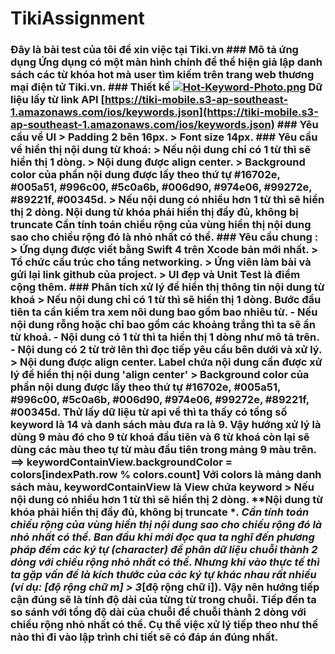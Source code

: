 # TikiAssignment
### Đây là bài test của tôi để xin việc tại Tiki.vn   ### Mô tả ứng dụng  Ứng dụng có một màn hình chính để thể hiện giả lập danh sách các từ khóa hot mà user tìm kiếm trên trang web thương mại điện tử Tiki.vn.  ### Thiết kế [![Hot-Keyword-Photo.png](https://salt.tikicdn.com/ts/upload/a1/dc/e2/26ea3b652ba6f561491a5c928c5bb62d.png)](https://salt.tikicdn.com/ts/upload/a1/dc/e2/26ea3b652ba6f561491a5c928c5bb62d.png)  Dữ liệu lấy từ link API [https://tiki-mobile.s3-ap-southeast-1.amazonaws.com/ios/keywords.json](https://tiki-mobile.s3-ap-southeast-1.amazonaws.com/ios/keywords.json)  ### Yêu cầu về UI  > Padding 2 bên 16px.  > Font size 14px.  ### Yêu cầu về hiển thị nội dung từ khoá:  > Nếu nội dung chỉ có 1 từ thì sẽ hiển thị 1 dòng.  > Nội dung được align center.  > Background color của phần nội dung được lấy theo thứ tự  #16702e, #005a51, #996c00, #5c0a6b, #006d90, #974e06, #99272e, #89221f, #00345d.  > Nếu nội dung có nhiều hơn 1 từ thì sẽ hiển thị 2 dòng. **Nội dung từ khóa phải hiển thị đầy đủ, không bị truncate** Cần **tính toán** chiều rộng của vùng hiển thị nội dung sao cho **chiều rộng đó là nhỏ nhất có thể**.  ### Yêu cầu chung :  > Ứng dụng được viết bằng Swift 4 trên Xcode bản mới nhất.  > Tổ chức cấu trúc cho tầng networking.  > Ứng viên làm bài và gửi lại link github của project.  > UI đẹp và Unit Test là điểm cộng thêm.   ### Phân tích xử lý để hiển thị thông tin nội dung từ khoá  > Nếu nội dung chỉ có 1 từ thì sẽ hiển thị 1 dòng.    Bước đầu tiên ta cần kiểm tra xem nôi dung bao gồm bao nhiêu từ.    - Nếu nội dung rỗng hoặc chỉ bao gồm các khoảng trắng thì ta sẽ ẩn từ khoá.   - Nội dung có 1 từ thì ta hiển thị 1 dòng như mô tả trên.   - Nội dung có 2 từ trở lên thì đọc tiếp yêu cầu bên dưới và xử lý.       > Nội dung được align center.    Label chứa nội dung cần được xử lý để hiển thị nội dung 'align center'    > Background color của phần nội dung được lấy theo thứ tự  #16702e, #005a51, #996c00, #5c0a6b, #006d90, #974e06, #99272e, #89221f, #00345d.    Thử lấy dữ liệu từ api về thì ta thấy có tổng số keyword là 14 và danh sách màu đưa ra là 9. Vậy hướng xử lý là dùng 9 màu đó cho 9 từ khoá đầu tiên và 6 từ khoá còn lại sẽ dùng các màu theo tự từ màu đầu tiên trong mảng 9 màu trên.        ==> keywordContainView.backgroundColor = colors[indexPath.row % colors.count] Với colors là mảng danh sách màu, keywordContainView là View chứa keyword > Nếu nội dung có nhiều hơn 1 từ thì sẽ hiển thị 2 dòng. **Nội dung từ khóa phải hiển thị đầy đủ, không bị truncate **. Cần **tính toán** chiều rộng của vùng hiển thị nội dung sao cho **chiều rộng đó là nhỏ nhất có thể**.    Ban đầu khi mới đọc qua ta nghĩ đến phương pháp đếm các ký tự (character) để phân dữ liệu chuỗi thành 2 dòng với chiều rộng nhỏ nhất có thể. Nhưng khi vào thực tế thì ta gặp vấn đề là kích thước của các ký tự khác nhau rất nhiều (ví dụ: [độ rộng chữ m] > 3*[độ rộng chữ i]). Vậy nên hướng tiếp cận đúng sẽ là tính độ dài của từng từ trong chuỗi. Tiếp đến ta so sánh với tổng độ dài của chuỗi để chuỗi thành 2 dòng với chiều rộng nhỏ nhất có thể. Cụ thể việc xử lý tiếp theo như thế nào thì đi vào lập trình chi tiết sẽ có đáp án đúng nhất.    
